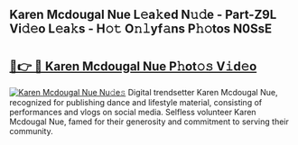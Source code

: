 ## Karen Mcdougal Nue L𝚎a𝚔ed N𝚞𝚍e - Part-Z9L Vi𝚍𝚎o L𝚎a𝚔s - H𝚘𝚝 O𝚗𝚕yf𝚊ns P𝚑𝚘tos N0SsE

# <h2><a href="http://kfcuxh.oniu.top/?m=Karen+Mcdougal+Nue">🔗👉 🔴 Karen Mcdougal Nue P𝚑ot𝚘𝚜 V𝚒d𝚎o</a></h2>

[![Karen Mcdougal Nue Nu𝚍e𝚜](https://i.imgur.com/0qMVB7G.gif)](http://kfcuxh.oniu.top/?m=Karen+Mcdougal+Nue)
Digital trendsetter Karen Mcdougal Nue, recognized for publishing dance and lifestyle material, consisting of performances and vlogs on social media. Selfless volunteer Karen Mcdougal Nue, famed for their generosity and commitment to serving their community.  
